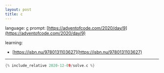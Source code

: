 ```yaml
---
layout: post
title: c
---
```


language: [c](http://csapp.cs.cmu.edu/3e/docs/chistory.html)
prompt: [https://adventofcode.com/2020/day/9](https://adventofcode.com/2020/day/9)

learning:
- [https://isbn.nu/9780131103627](https://isbn.nu/9780131103627)

---

```c
{% include_relative 2020-12-09/solve.c %}
```

